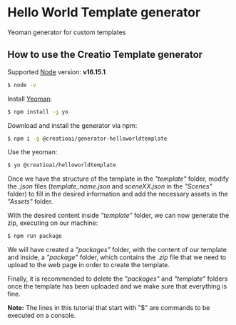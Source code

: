 # Hello World Template generator
Yeoman generator for custom templates

## How to use the Creatio Template generator 

Supported [Node](https://nodejs.org/es/) version: **v16.15.1**
```bash
$ node -v 
```

Install [Yeoman](https://yeoman.io/):
```bash
$ npm install -g yo
```
 
Download and install the generator via npm:
```bash
$ npm i -g @creatioai/generator-helloworldtemplate
```
 
Use the yeoman:
```bash
$ yo @creatioai/helloworldtemplate
```
 
Once we have the structure of the template in the *"template"* folder, modify the *.json* files (*template_name.json* and *sceneXX.json* in the *"Scenes"* folder) to fill in the desired information and add the necessary assets in the *"Assets"* folder.
 
With the desired content inside *"template"* folder, we can now generate the zip, executing on our machine:
```bash
$ npm run package
```
 
We will have created a *"packages"* folder, with the content of our template and inside, a *"package"* folder, which contains the *.zip* file that we need to upload to the web page in order to create the template.
 
Finally, it is recommended to delete the *"packages"* and *"template"* folders once the template has been uploaded and we make sure that everything is fine.
 
**Note:** The lines in this tutorial that start with "$" are commands to be executed on a console.
